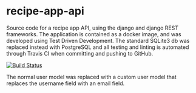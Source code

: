 # recipe-app-api
Source code for a recipe app API, using the django and django REST frameworks. The application is contained as a docker image, and was developed using Test Driven Development. The standard SQLite3 db was replaced instead with PostgreSQL and all testing and linting is automated through Travis CI when committing and pushing to GitHub.

[![Build Status](https://www.travis-ci.com/DanielLund/recipe-app-api.svg?branch=main)](https://www.travis-ci.com/DanielLund/recipe-app-api)

The normal user model was replaced with a custom user model that replaces the username field with an email field.
